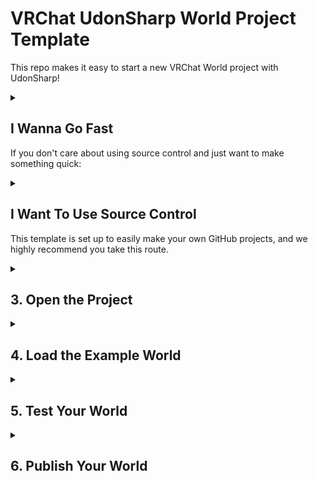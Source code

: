 # VRChat UdonSharp World Project Template

This repo makes it easy to start a new VRChat World project with UdonSharp!

<details>
<summary>

## I Wanna Go Fast
If you don't care about using source control and just want to make something quick:

</summary>

1. [Download this Zip](https://github.com/vrchat-community/template-udonsharp/archive/refs/heads/main.zip) and unpack it somewhere.
2. Go to "3. Open the Project" below.

</details>

<details>
<summary>

## I Want To Use Source Control
This template is set up to easily make your own GitHub projects, and we highly recommend you take this route.

</summary>

## 1. Make Your Own GitHub Project

Press [![Use This Template](https://user-images.githubusercontent.com/737888/185467681-e5fdb099-d99f-454b-8d9e-0760e5a6e588.png)](https://github.com/vrchat-community/template-udonsharp/generate)
to start a new GitHub project, and follow the directions there. This is an optional step but gets you started with using GitHub for source control so you'll always have a backup.

## 2. Clone or Download the Project

If you're not ready to use git yet, you can download a zip of your project by pressing the "Code" button and then "Download Zip".

If you're familiar with git, use your favorite client or the command line to clone your repository.

</details>

<details>
<summary>

## 3. Open the Project

</summary>

Use Unity 2019.4.31.f1 to open the project. Press "OK" on the dialog that offers to download the required VRChat packages.

![image](https://user-images.githubusercontent.com/737888/185468226-33492169-c1f5-4b27-b5c4-83febb5e6e66.png)

</details>

<details>
<summary>

## 4. Load the Example World

</summary>

Find the "VRChat SDK" item in the menu bar at the top of the Unity Editor window, press it to open, then choose "Samples > UdonExampleScene".

![samples-udonexample-scene](https://user-images.githubusercontent.com/737888/186485286-2758cec3-ec89-4598-a451-9fa12fa27616.png)


Once the scene opens, choose "File > Save As..." and give the scene a new name.

Then modify the scene however you'd like - you learn about all the examples in [the UdonExampleScene](https://docs.vrchat.com/docs/udon-example-scene) or learn about [Getting Started with Udon](https://docs.vrchat.com/docs/getting-started-with-udon).

</details>

<details>
<summary>

## 5. Test Your World

</summary>

When you're ready to try out your World, find and choose the menu item "VRChat SDK > Show Control Panel".
* Sign into your VRChat Account in the "Authentication" tab.
* Switch to the "Builder" tab and choose "Build & Test".
* After a quick build process, VRChat should open up in your test world!
* If you have any issues making a test world, check out [our docs on Using Build & Test](https://docs.vrchat.com/docs/using-build-test).

</details>

<details>
<summary>

## 6. Publish Your World

</summary>

When you're ready to publish your World so you can use it regularly:
* Return to the VRChat SDK Control Panel in your Unity Project
* Switch to the "Builder" tab and press "Build and Publish for Windows".
* This will build your World and add some publishing options to your Game window.
* Fill out the required fields "Avatar Name", "Description", "Sharing", and check the terms box "the above information is accurate...".
* Press "Upload".

Return to VRChat - your Avatar should now show up under "My Creations" at the top of the Avatar listing. Choose it and enjoy!

</details>
